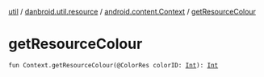 [util](../../index.md) / [danbroid.util.resource](../index.md) / [android.content.Context](index.md) / [getResourceColour](./get-resource-colour.md)

# getResourceColour

`fun Context.getResourceColour(@ColorRes colorID: `[`Int`](https://kotlinlang.org/api/latest/jvm/stdlib/kotlin/-int/index.html)`): `[`Int`](https://kotlinlang.org/api/latest/jvm/stdlib/kotlin/-int/index.html)